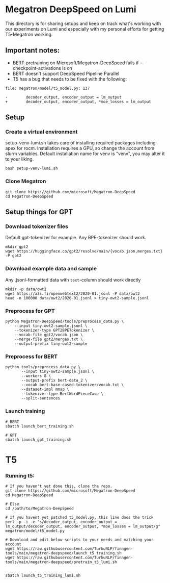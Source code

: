 # Megatron DeepSpeed on Lumi
This directory is for sharing setups and keep on track what's working with our experiments on Lumi and especially with my personal efforts for getting T5-Megatron working.

## Important notes:
* BERT-pretraining on Microsoft/Megatron-DeepSpeed fails if --checkpoint-activations is on
* BERT doesn't support DeepSpeed Pipeline Parallel
* T5 has a bug that needs to be fixed with the following: 

```
file: megatron/model/t5_model.py: 137

-        decoder_output, encoder_output = lm_output
+        decoder_output, encoder_output, *moe_losses = lm_output

```


## Setup
### Create a virtual environment 

setup-venv-lumi.sh takes care of installing required packages including apex for rocm. 
Installation requires a GPU, so change the account from slurm variables. 
Default installation name for venv is "venv", you may alter it to your liking. 

```
bash setup-venv-lumi.sh

```

### Clone Megatron
```
git clone https://github.com/microsoft/Megatron-DeepSpeed
cd Megatron-DeepSpeed
```
## Setup things for GPT
### Download tokenizer files

Default gpt-tokenizer for example. Any BPE-tokenizer should work.

```
mkdir gpt2
wget https://huggingface.co/gpt2/resolve/main/{vocab.json,merges.txt} -P gpt2
```
### Download example data and sample
Any .jsonl-formatted data with `text`-column should work directly
```
mkdir -p data/owt2
wget https://a3s.fi/openwebtext2/2020-01.jsonl -P data/owt2
head -n 100000 data/owt2/2020-01.jsonl > tiny-owt2-sample.jsonl
```

### Preprocess for GPT
```
python Megatron-DeepSpeed/tools/preprocess_data.py \
    --input tiny-owt2-sample.jsonl \
    --tokenizer-type GPT2BPETokenizer \
    --vocab-file gpt2/vocab.json \
    --merge-file gpt2/merges.txt \
    --output-prefix tiny-owt2-sample
```

### Preprocess for BERT
```
python tools/preprocess_data.py \
       --input tiny-owt2-sample.jsonl \
       --workers 8 \
       --output-prefix bert-data_2 \
       --vocab bert-base-cased-tokenizer/vocab.txt \
       --dataset-impl mmap \
       --tokenizer-type BertWordPieceCase \
       --split-sentences
```

### Launch training
```
# BERT
sbatch launch_bert_training.sh

# GPT
sbatch launch_gpt_training.sh
```
# T5
### Running t5:

```
# If you haven't yet done this, clone the repo. 
git clone https://github.com/microsoft/Megatron-DeepSpeed
cd Megatron-DeepSpeed

# Else
cd /path/to/Megatron-DeepSpeed

# If you havent yet patched t5_model.py, this line does the trick
perl -p -i -e "s/decoder_output, encoder_output = lm_output/decoder_output, encoder_output, *moe_losses = lm_output/g" megatron/model/t5_model.py 

# Download and edit below scripts to your needs and matching your account 
wget https://raw.githubusercontent.com/TurkuNLP/finngen-tools/main/megatron-deepspeed/launch_t5_training.sh
wget https://raw.githubusercontent.com/TurkuNLP/finngen-tools/main/megatron-deepspeed/pretrain_t5_lumi.sh


sbatch launch_t5_training_lumi.sh

```